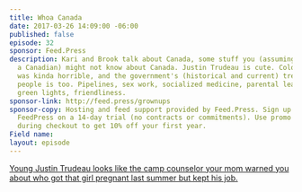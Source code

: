 ```yaml
---
title: Whoa Canada
date: 2017-03-26 14:09:00 -06:00
published: false
episode: 32
sponsor: Feed.Press
description: Kari and Brook talk about Canada, some stuff you (assuming you're not
  a Canadian) might not know about Canada. Justin Trudeau is cute. Colonialist settlement
  was kinda horrible, and the government's (historical and current) treatment of indigenous
  people is too. Pipelines, sex work, socialized medicine, parental leave, RCMP, blinking
  green lights, friendliness.
sponsor-link: http://feed.press/grownups
sponsor-copy: Hosting and feed support provided by Feed.Press. Sign up today and try
  FeedPress on a 14-day trial (no contracts or commitments). Use promo code "grownups"
  during checkout to get 10% off your first year.
Field name: 
layout: episode
---
```


[Young Justin Trudeau looks like the camp counselor your mom warned you about who got that girl pregnant last summer but kept his job.](https://twitter.com/CharlesPulliam/status/836685832966844417)